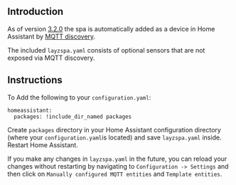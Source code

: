 ## Introduction

As of version [3.2.0](https://github.com/visualapproach/WiFi-remote-for-Bestway-Lay-Z-SPA/releases/tag/v3.2.0) the spa is automatically added as a device in Home Assistant by [MQTT discovery](https://www.home-assistant.io/docs/mqtt/discovery/).

The included `layzspa.yaml` consists of optional sensors that are not exposed via MQTT discovery. 

## Instructions



To 
Add the following to your `configuration.yaml`:
```
homeassistant:
  packages: !include_dir_named packages
```
Create `packages` directory in your Home Assistant configuration directory (where your `configuration.yaml`is located) and save `layzspa.yaml` inside.
Restart Home Assistant.

If you make any changes in `layzspa.yaml` in the future, you can reload your changes without restarting by navigating to `Configuration -> Settings` and then click on `Manually configured MQTT entities` and `Template entities`.
